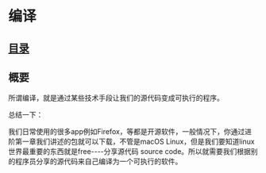 # 编译
## [目录](./summary.md)
## 概要
所谓编译，就是通过某些技术手段让我们的源代码变成可执行的程序。

总结一下：

我们日常使用的很多app例如Firefox，等都是开源软件，一般情况下，你通过进阶第一章我们讲述的包就可以下载，不管是macOS Linux，但是我们要知道linux世界最重要的东西就是free----分享源代码 source code。所以就需要我们根据别的程序员分享的源代码来自己编译为一个可执行的软件。
